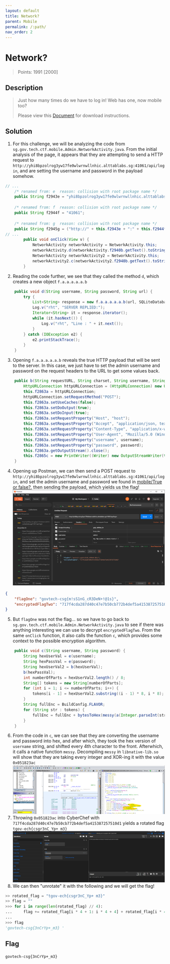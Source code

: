 ```yaml
---
layout: default
title: Network?
parent: Mobile
permalink: /:path/
nav_order: 2
---
```

# Network?

> Points: 1991 [2000]

## Description

> Just how many times do we have to log in! Web has one, now mobile too?
> 
> Please view this [Document](https://docs.google.com/document/d/1GrQ6znlN2Z0tu_uAPAs1qrn6by24I51mq8RIIHmFGDU/edit?usp=sharing) for download instructions.
> 

## Solution
1. For this challenge, we will be analyzing the code from `sg.gov.tech.ctf.mobile.Admin.NetworkActivity.java`. From the initial analysis of the page, it appears that they are attempting to send a HTTP request to `http://yhi8bpzolrog3yw17fe0wlwrnwllnhic.alttablabs.sg:41061/api/login`, and are setting the username and password in the payload somehow.
```java
// ...
    /* renamed from: e  reason: collision with root package name */
    public String f2943e = "yhi8bpzolrog3yw17fe0wlwrnwllnhic.alttablabs.sg";

    /* renamed from: f  reason: collision with root package name */
    public String f2944f = "41061";

    /* renamed from: g  reason: collision with root package name */
    public String f2945g = ("http://" + this.f2943e + ":" + this.f2944f + "/api/login");
// ...
        public void onClick(View v) {
            NetworkActivity networkActivity = NetworkActivity.this;
            networkActivity.d(networkActivity.f2940b.getText().toString(), NetworkActivity.this.f2941c.getText().toString(), NetworkActivity.this.f2945g);
            NetworkActivity networkActivity2 = NetworkActivity.this;
            networkActivity2.c(networkActivity2.f2940b.getText().toString(), NetworkActivity.this.f2941c.getText().toString());
        }
```
2. Reading the code further, we see that they called the method `d`, which creates a new object `f.a.a.a.a.a.b`
```java
    public void d(String username, String password, String url) {
        try {
            List<String> response = new f.a.a.a.a.a.b(url, SQLiteDatabase.KEY_ENCODING, username, password).a();
            Log.v("rht", "SERVER REPLIED:");
            Iterator<String> it = response.iterator();
            while (it.hasNext()) {
                Log.v("rht", "Line : " + it.next());
            }
        } catch (IOException e2) {
            e2.printStackTrace();
        }
    }
```
3. Opening `f.a.a.a.a.a.b` reveals the true HTTP payload that will be sent to the server. In this case, we just have to set the admin username and password on the request headers to the URL to get some values back.
```java
    public b(String requestURL, String charset, String username, String password) {
        HttpURLConnection httpURLConnection = (HttpURLConnection) new URL(requestURL).openConnection();
        this.f2863a = httpURLConnection;
        httpURLConnection.setRequestMethod("POST");
        this.f2863a.setUseCaches(false);
        this.f2863a.setDoOutput(true);
        this.f2863a.setDoInput(true);
        this.f2863a.setRequestProperty("Host", "host");
        this.f2863a.setRequestProperty("Accept", "application/json, text/plain, */*");
        this.f2863a.setRequestProperty("Content-Type", "application/x-www-form-urlencoded");
        this.f2863a.setRequestProperty("User-Agent", "Mozilla/5.0 (Windows NT 10.0; Win64; x64) AppleWebKit/537.36 (KHTML, like Gecko) Chrome/83.0.4103.61 Safari/537.36 Edg/83.0.478.37");
        this.f2863a.setRequestProperty("username", username);
        this.f2863a.setRequestProperty("password", password);
        this.f2863a.getOutputStream().close();
        this.f2865c = new PrintWriter((Writer) new OutputStreamWriter(this.f2864b, charset), true);
    }
```
4. Opening up Postman, we can then send a POST request to `http://yhi8bpzolrog3yw17fe0wlwrnwllnhic.alttablabs.sg:41061/api/login`, and set the admin username and password we found in [mobile/True or false?](../True%20or%20false/README.md), then sending the payload, which yields us the flag!
![Postman](postman.png)
```json
{
    "flagOne": "govtech-csg{m!sS1nG_cR3DeN+!@1s}",
    "encryptedFlagTwo": "717f4cda287d40c47e7b50cb772b4def5a415387257510d1"
}
```
5. But `flagOne` was not the flag... so we have to go back to `sg.gov.tech.ctf.mobile.Admin.NetworkActivity.java` to see if there was anything interesting we can use to decrypt `encryptedFlagTwo`. From the same `onClick` function, it also calls the function `c`, which provides some context to the possible encryption algorithm.
```java
    public void c(String username, String password) {
        String hexUserVal = e(username);
        String hexPassVal = e(password);
        String hexUserVal2 = b(hexUserVal);
        b(hexPassVal);
        int numberOfParts = hexUserVal2.length() / 8;
        String[] tokens = new String[numberOfParts];
        for (int i = 1; i <= numberOfParts; i++) {
            tokens[i - 1] = hexUserVal2.substring((i - 1) * 8, i * 8);
        }
        String fullEnc = BuildConfig.FLAVOR;
        for (String str : tokens) {
            fullEnc = fullEnc + bytesToHex(messy(a(Integer.parseInt(str, 16), 8), 8));
        }
    }
```
6. From the code in `c`, we can see that they are converting the username and password into hex, and after which, they took the hex version of `username` string, and shifted every 4th character to the front. Afterwhich, it calls a native function `messy`. Decompiling `messy` in `libnative-lib.so` will show that they are taking every integer and XOR-ing it with the value `0x051823ac`
![Ghidra](ghidra.png)
7. Throwing `0x051823ac` into CyberChef with `717f4cda287d40c47e7b50cb772b4def5a415387257510d1` yields a rotated flag `tgov-ech{csgr3nC_Yp+ m3}`
![CyberChef](cyberchef.png)
8. We can then "unrotate" it with the following and we will get the flag!
```python
>> rotated_flag = "tgov-ech{csgr3nC_Yp+ m3}"
>> flag = ""                                                        
>>> for i in range(len(rotated_flag) // 4):                          
...     flag += rotated_flag[i * 4 + 1: i * 4 + 4] + rotated_flag[i * 4]
... 
>>> flag
'govtech-csg{3nCrYp+_m3} '
```

## Flag
`govtech-csg{3nCrYp+_m3}`